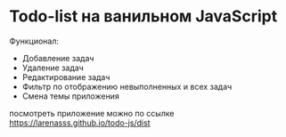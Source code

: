 # Todo-list на ванильном JavaScript

Функционал:
  * Добавление задач
  * Удаление задач
  * Редактирование задач
  * Фильтр по отображению невыполненных и всех задач
  * Смена темы приложения

 посмотреть приложение можно по ссылке https://larenasss.github.io/todo-js/dist